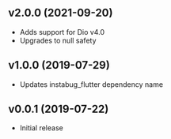 ## v2.0.0 (2021-09-20)

* Adds support for Dio v4.0
* Upgrades to null safety

## v1.0.0 (2019-07-29)

* Updates instabug_flutter dependency name

## v0.0.1 (2019-07-22)

* Initial release
